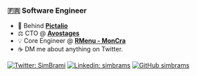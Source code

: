 ### 🇫🇷 Software Engineer

-   📰 Behind <a href="https://pictalio.com" target="_blank"><b>Pictalio</b></a>
-   ⚖️ CTO @ <a href="https://avostages.com" target="_blank"><b>Avostages</b></a>
-   💡 Core Engineer @ <a href="https://root.rmenu.fr/" target="_blank"><b>RMenu - MonCra</b></a>
-   ☕️ DM me about anything on Twitter.

[![Twitter: SimBrami](https://img.shields.io/twitter/follow/SimBrami?style=social)](https://twitter.com/SimBrami)
[![Linkedin: simbrams](https://img.shields.io/badge/-thaianebraga-blue?style=flat-square&logo=Linkedin&logoColor=white&link=https://www.linkedin.com/in/simbrams/)](https://www.linkedin.com/in/simbrams/)
[![GitHub simbrams](https://img.shields.io/github/followers/simbrams?label=follow&style=social)](https://github.com/simbrams)
